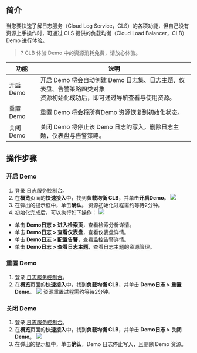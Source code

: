 ## 简介

当您要快速了解日志服务（Cloud Log Service，CLS）的各项功能，但自己没有资源上手操作时，可通过 CLS 提供的负载均衡（Cloud Load Balancer，CLB） Demo 进行体验。

>? CLB 体验 Demo 中的资源消耗免费，请放心体验。
>

| 功能     | 说明                                                         |
| -------- | ------------------------------------------------------------ |
| 开启 Demo | 开启 Demo 将会自动创建 Demo 日志集、日志主题、仪表盘、告警策略四类对象<br />资源初始化成功后，即可通过导航查看与使用资源。 |
| 重置 Demo | 重置 Demo 将会将所有Demo 资源恢复到初始化状态。                   |
| 关闭 Demo | 关闭 Demo 将停止该 Demo 日志的写入，删除日志主题，仪表盘与告警策略。 |

## 操作步骤

### 开启 Demo

1. 登录 [日志服务控制台](https://console.cloud.tencent.com/cls/overview)。
2. 在**概览**页面的**快速接入**中，找到**负载均衡 CLB**，并单击**开启Demo**。
![](https://qcloudimg.tencent-cloud.cn/raw/426e53032962cab528eeb8a272dff4d7.png)
3. 在弹出的提示框中，单击**确认**。
资源初始化过程需约等待2分钟。
4. 初始化完成后，可以执行如下操作：
![](https://qcloudimg.tencent-cloud.cn/raw/b35a37fa8a0e96b79ea46e14b2730f91.png)
 - 单击 **Demo日志 > 进入检索页**，查看检索分析详情。
 - 单击 **Demo日志 > 查看仪表盘**，查看仪表盘详情。
 - 单击 **Demo日志 > 配置告警**，查看监控告警详情。
 - 单击 **Demo日志 > 查看日志主题**，查看日志主题的资源管理。


### 重置 Demo

1. 登录 [日志服务控制台](https://console.cloud.tencent.com/cls/overview)。
2. 在**概览**页面的**快速接入**中，找到**负载均衡 CLB**，并单击 **Demo日志 > 重置Demo**。
![](https://qcloudimg.tencent-cloud.cn/raw/7abaa87f0aaa7e56d86a571a0539cf88.png)
资源重置过程需约等待2分钟。


### 关闭 Demo

1. 登录 [日志服务控制台](https://console.cloud.tencent.com/cls/overview)。
2. 在**概览**页面的**快速接入**中，找到**负载均衡 CLB**，并单击 **Demo日志 > 关闭Demo**。
![](https://qcloudimg.tencent-cloud.cn/raw/6673a029db1c5c7759bdf8026ab4d7e3.png)
3. 在弹出的提示框中，单击**确认**，Demo 日志停止写入，且删除 Demo 资源。


